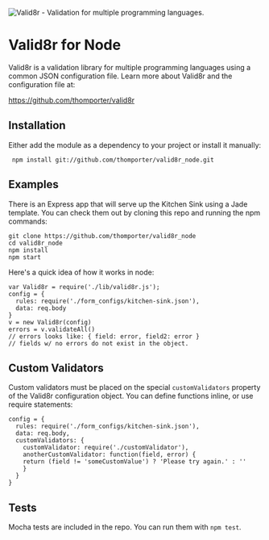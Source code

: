![Valid8r - Validation for multiple programming languages.](http://www.thomporter.com/valid8r/logo.png)

# Valid8r for Node

Valid8r is a validation library for multiple programming languages using a common
JSON configuration file. Learn more about Valid8r and the configuration file
at:

https://github.com/thomporter/valid8r

## Installation

Either add the module as a dependency to your project or install it manually:

	 npm install git://github.com/thomporter/valid8r_node.git

## Examples

There is an Express app that will serve up the Kitchen Sink using a Jade 
template.  You can check them out by cloning this repo and running the npm 
commands:

	git clone https://github.com/thomporter/valid8r_node
	cd valid8r_node
	npm install
	npm start

Here's a quick idea of how it works in node:

	var Valid8r = require('./lib/valid8r.js');
	config = {
	  rules: require('./form_configs/kitchen-sink.json'),
	  data: req.body
	}
	v = new Valid8r(config)
    errors = v.validateAll()
    // errors looks like: { field: error, field2: error }
    // fields w/ no errors do not exist in the object.
    

## Custom Validators

Custom validators must be placed on the special `customValidators` property
of the Valid8r configuration object.  You can define functions inline, 
or use require statements: 

	config = {
	  rules: require('./form_configs/kitchen-sink.json'),
	  data: req.body,
	  customValidators: {
	    customValidator: require('./customValidator'),
	    anotherCustomValidator: function(field, error) {
	    return (field != 'someCustomValue') ? 'Please try again.' : ''
	    }
	  }
	}

## Tests

Mocha tests are included in the repo.  You can run them with `npm test`.